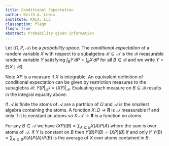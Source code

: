 ```yaml
---
title: Conditional Expectation
author: Keith A. Lewis
institute: KALX, LLC
classoption: fleqn
fleqn: true
abstract: Probability given information
...
```


Let $\langle \Omega, P, \mathcal{A}\rangle$ be a _probability space_.
The _conditional expectation_ of a random variable $X$ with respect
to a subalgebra $\mathcal{B}\subseteq\mathcal{A}$ is the $\mathcal{B}$
measurable random variable $Y$ satisfying $\int_B Y\,dP = \int_B X\,dP$
for all $B\in\mathcal{B}$ and we write $Y = E[X\mid\mathcal{B}]$.

Note $XP$ is a measure if $X$ is integrable. An equivalent definition of
conditional expectation can be given by restriction measures to the
subaglebra $\mathcal{B}$: $Y(P|_\mathcal{B}) = (XP)|_\mathcal{B}$.
Evaluating each measure on $B\subseteq\mathcal{B}$ results in the
integral equality above.

If $\mathcal{A}$ is finite the atoms of $\mathcal{A}$ are a
partition of $\Omega$ and $\mathcal{A}$ is the smallest algebra
containing the atoms.
A function $X\colon\Omega\to\bm{R}$ is
$\mathcal{A}$ measurable if and only if it is constant on atoms so
$X\colon\mathcal{A}\to\bm{R}$ is a function on atoms.

For any $B\in\mathcal{A}$ we have $(XP)(B) = \sum_{A\subseteq B} X(A)P(A)$
where the sum is over atoms of $\mathcal{A}$. If $Y$ is constant on $B$
then $Y(B)P(B) = (XP)(B)$ if and only if $Y(B) = \sum_{A\subseteq B} X(A)P(A)/P(B)$
is the average of $X$ over atoms contained in $B$.
